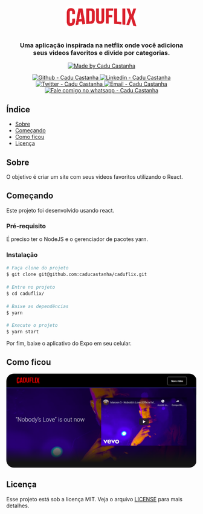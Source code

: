 <h1 align="center">
    <img alt="Caduflix" src="./src/assets/img/caduflix.png?raw=true"  width="200px" style="border-radius:20px;"/>
</h1>

<h3 align="center" >
  Uma aplicação inspirada na netflix onde você adiciona <br \>seus videos favoritos e divide por categorias.
</h3>

<p align="center">
  <a href="https://github.com/caducastanha" target="_blank">
    <img alt="Made by Cadu Castanha" src="https://img.shields.io/badge/made%20by-caducastanha-informational">
  </a>
</p>

<p align="center">
  <a href="https://github.com/caducastanha" target="_blank" >
    <img alt="Github - Cadu Castanha" src="https://img.shields.io/badge/Github--%23F8952D?style=social&logo=github">
  </a>
  <a href="https://www.linkedin.com/in/carlos-eduardo-castanha-a93153108/" target="_blank" >
    <img alt="Linkedin - Cadu Castanha" src="https://img.shields.io/badge/Linkedin--%23F8952D?style=social&logo=linkedin">
  </a>
  <a href="https://twitter.com/cadu_castanha" target="_blank" >
    <img alt="Twitter - Cadu Castanha" src="https://img.shields.io/badge/Twitter--%23F8952D?style=social&logo=twitter">
  </a>
  <a href="mailto:caducastanha@gmail.com" target="_blank" >
    <img alt="Email - Cadu Castanha" src="https://img.shields.io/badge/Email--%23F8952D?style=social&logo=gmail">
  </a>
  <a href="https://api.whatsapp.com/send?phone=5587981721125"
        target="_blank" >
    <img alt="Fale comigo no whatsapp - Cadu Castanha" src="https://img.shields.io/badge/Whatsapp--%23F8952D?style=social&logo=whatsapp">
  </a>
</p>

## Índice

- [Sobre](#about)
- [Começando](#getting_started)
- [Como ficou](#usage)
- [Licença](#license)

## Sobre <a name="about"></a>

O objetivo é criar um site com seus videos favoritos utilizando o React.

## Começando <a name="getting_started"></a>

Este projeto foi desenvolvido usando react.

### Pré-requisito

É preciso ter o NodeJS e o gerenciador de pacotes yarn.

### Instalação

```sh
# Faça clone do projeto
$ git clone git@github.com:caducastanha/caduflix.git

# Entre no projeto
$ cd caduflix/

# Baixe as dependências
$ yarn

# Execute o projeto
$ yarn start
```

Por fim, baixe o aplicativo do Expo em seu celular.

## Como ficou <a name = "usage"></a>

<a href="https://caduflix.vercel.app/" target="_blank" align="center">
  <img alt="Caduflix" src="./src/assets/img/banner.png?raw=true"  width="600px" style="border-radius:20px;"/>
</a>

## Licença <a name="license"></a>
Esse projeto está sob a licença MIT. Veja o arquivo [LICENSE](LICENSE) para mais detalhes.

